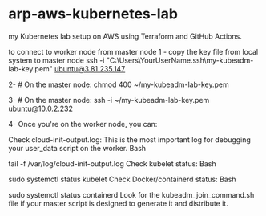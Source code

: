 # arp-aws-kubernetes-lab
my Kubernetes lab setup on AWS using Terraform and GitHub Actions.


to connect to worker node from master node
1 - copy the key file from local system to master node
ssh -i "C:\Users\YourUserName\.ssh\my-kubeadm-lab-key.pem" ubuntu@3.81.235.147

2- # On the master node:
chmod 400 ~/my-kubeadm-lab-key.pem

3- # On the master node:
ssh -i ~/my-kubeadm-lab-key.pem ubuntu@10.0.2.232

4- Once you're on the worker node, you can:

Check cloud-init-output.log: This is the most important log for debugging your user_data script on the worker.
Bash

tail -f /var/log/cloud-init-output.log
Check kubelet status:
Bash

sudo systemctl status kubelet
Check Docker/containerd status:
Bash

sudo systemctl status containerd
Look for the kubeadm_join_command.sh file if your master script is designed to generate it and distribute it.

